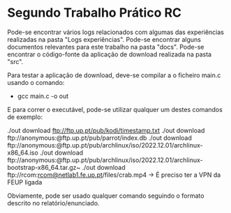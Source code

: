 # Segundo Trabalho Prático RC

Pode-se encontrar vários logs relacionados com algumas das experiências realizadas na pasta "Logs experiências".
Pode-se encontrar alguns documentos relevantes para este trabalho na pasta "docs".
Pode-se encontrar o código-fonte da aplicação de download realizada na pasta "src".

Para testar a aplicação de download, deve-se compilar a o ficheiro main.c usando o comando:

- gcc main.c -o out

E para correr o executável, pode-se utilizar qualquer um destes comandos de exemplo:

./out download ftp://ftp.up.pt/pub/kodi/timestamp.txt
./out download ftp://anonymous:@ftp.up.pt/pub/parrot/index.db
./out download ftp://anonymous:@ftp.up.pt/pub/archlinux/iso/2022.12.01/archlinux-x86_64.iso
./out download ftp://anonymous:@ftp.up.pt/pub/archlinux/iso/2022.12.01/archlinux-bootstrap-x86_64.tar.gz~
./out download ftp://rcom:rcom@netlab1.fe.up.pt/files/crab.mp4    -> É preciso ter a VPN da FEUP ligada

Obviamente, pode ser usado qualquer comando seguindo o formato descrito no relatório/enunciado.